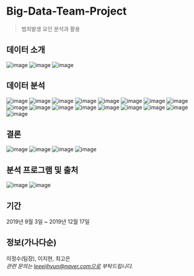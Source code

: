 # Big-Data-Team-Project
> 범죄발생 요인 분석과 활용

## 데이터 소개
![image](https://user-images.githubusercontent.com/47891430/113059338-4a4f0700-91ea-11eb-873d-11d732293dd9.jpg)
![image](https://user-images.githubusercontent.com/47891430/113059340-4a4f0700-91ea-11eb-8f93-ce010708c231.jpg)
![image](https://user-images.githubusercontent.com/47891430/113059343-4ae79d80-91ea-11eb-93fb-5a112b568dd0.jpg)

## 데이터 분석
![image](https://user-images.githubusercontent.com/47891430/113059345-4ae79d80-91ea-11eb-9ee8-0e5d99893bc7.jpg)
![image](https://user-images.githubusercontent.com/47891430/113059348-4b803400-91ea-11eb-99d5-c73a0169a962.jpg)
![image](https://user-images.githubusercontent.com/47891430/113059350-4b803400-91ea-11eb-8af5-164a07730554.jpg)
![image](https://user-images.githubusercontent.com/47891430/113059351-4c18ca80-91ea-11eb-856b-f7d13ae72942.jpg)
![image](https://user-images.githubusercontent.com/47891430/113059352-4c18ca80-91ea-11eb-8352-8b0c74a42228.jpg)
![image](https://user-images.githubusercontent.com/47891430/113059302-428f6280-91ea-11eb-90e3-afc930a3276f.jpg)
![image](https://user-images.githubusercontent.com/47891430/113059306-43c08f80-91ea-11eb-96cb-a98ea0d3ade2.jpg)
![image](https://user-images.githubusercontent.com/47891430/113059308-44592600-91ea-11eb-8b98-9907cc79c76d.jpg)
![image](https://user-images.githubusercontent.com/47891430/113059309-44f1bc80-91ea-11eb-80b4-881dbebf0c16.jpg)
![image](https://user-images.githubusercontent.com/47891430/113059311-458a5300-91ea-11eb-9d14-f597d11fd004.jpg)
![image](https://user-images.githubusercontent.com/47891430/113059312-458a5300-91ea-11eb-8f32-b2376cb2524a.jpg)
![image](https://user-images.githubusercontent.com/47891430/113059314-4622e980-91ea-11eb-9046-7662ac77afd1.jpg)
![image](https://user-images.githubusercontent.com/47891430/113059315-4622e980-91ea-11eb-92d2-301b37dfce4e.jpg)
![image](https://user-images.githubusercontent.com/47891430/113059319-46bb8000-91ea-11eb-926a-9e85ba82db8d.jpg)
![image](https://user-images.githubusercontent.com/47891430/113059321-47541680-91ea-11eb-92ae-a118369e32ed.jpg)
![image](https://user-images.githubusercontent.com/47891430/113059323-47541680-91ea-11eb-8166-0f669696c075.jpg)
![image](https://user-images.githubusercontent.com/47891430/113059325-47ecad00-91ea-11eb-991c-ed06edaf81b4.jpg)

## 결론
![image](https://user-images.githubusercontent.com/47891430/113059327-47ecad00-91ea-11eb-8b43-dcee34b51aa7.jpg)
![image](https://user-images.githubusercontent.com/47891430/113059328-48854380-91ea-11eb-9ff2-ec0f0528cc2d.jpg)
![image](https://user-images.githubusercontent.com/47891430/113059330-48854380-91ea-11eb-8119-a55ae751aac6.jpg)
![image](https://user-images.githubusercontent.com/47891430/113059331-491dda00-91ea-11eb-96ef-363db66681c2.jpg)

## 분석 프로그램 및 출처
![image](https://user-images.githubusercontent.com/47891430/113059334-491dda00-91ea-11eb-897e-cc6801bb7fb7.jpg)
![image](https://user-images.githubusercontent.com/47891430/113059336-49b67080-91ea-11eb-95c9-cf59f977b13d.jpg)

## 기간
2019년 9월 3일 ~ 2019년 12월 17일

## 정보(가나다순)
이정수(팀장), 이지현, 최고은  
_관련 문의는 leeejihyun@naver.com으로 부탁드립니다._
